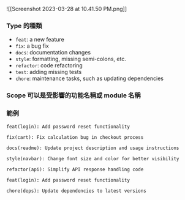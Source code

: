 ![[Screenshot 2023-03-28 at 10.41.50 PM.png]]

### Type 的種類

- `feat`: a new feature
- `fix`: a bug fix
- `docs`: documentation changes
- `style`: formatting, missing semi-colons, etc.
- `refactor`: code refactoring
- `test`: adding missing tests
- `chore`: maintenance tasks, such as updating dependencies

### Scope 可以是受影響的功能名稱或 module 名稱

### 範例

```plaintext
feat(login): Add password reset functionality

fix(cart): Fix calculation bug in checkout process

docs(readme): Update project description and usage instructions

style(navbar): Change font size and color for better visibility

refactor(api): Simplify API response handling code

feat(login): Add password reset functionality

chore(deps): Update dependencies to latest versions
```
